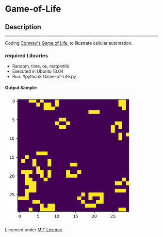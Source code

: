 # Game-of-Life  
## Description
------
Coding [Conway's Game of Life](https://en.wikipedia.org/wiki/Conway%27s_Game_of_Life), to illustrate cellular automation.

### required Libraries
* Random, time, os, matplotlib
* Executed in Ubuntu 18.04
* Run: #python3 Game-of-Life.py 
#### Output Sample:
![](GoL.gif)
------
Licenced under [MIT Licence](LICENSE).
